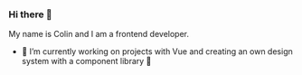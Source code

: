 ### Hi there 👋

My name is Colin and I am a frontend developer.

- 🔭 I’m currently working on projects with Vue and creating an own design system with a component library 💚

<!-- - 🌱 I’m currently learning Next.js and React 💙

**cnschwarz/cnschwarz** is a ✨ _special_ ✨ repository because its `README.md` (this file) appears on your GitHub profile.

Here are some ideas to get you started:


- 🌱 I’m currently learning ...
- 👯 I’m looking to collaborate on ...
- 🤔 I’m looking for help with ...
- 💬 Ask me about ...
- 📫 How to reach me: ...
- 😄 Pronouns: ...
- ⚡ Fun fact: ...
-->
